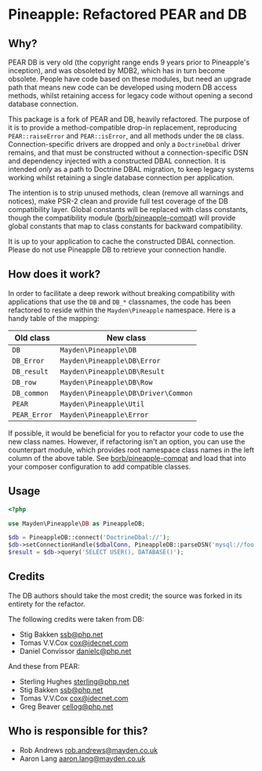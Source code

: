 # Pineapple: Refactored PEAR and DB

## Why?

PEAR DB is very old (the copyright range ends 9 years prior to Pineapple's inception), and was obsoleted by MDB2, which has in turn become obsolete. People have code based on these modules, but need an upgrade path that means new code can be developed using modern DB access methods, whilst retaining access for legacy code without opening a second database connection.

This package is a fork of PEAR and DB, heavily refactored. The purpose of it is to provide a method-compatible drop-in replacement, reproducing `PEAR::raiseError` and `PEAR::isError`, and all methods under the `DB` class. Connection-specific drivers are dropped and only a `DoctrineDbal` driver remains, and that must be constructed without a connection-specific DSN and dependency injected with a constructed DBAL connection. It is intended _only_ as a path to Doctrine DBAL migration, to keep legacy systems working whilst retaining a single database connection per application.

The intention is to strip unused methods, clean (remove all warnings and notices), make PSR-2 clean and provide full test coverage of the DB compatibility layer. Global constants will be replaced with class constants, though the compatibility module ([borb/pineapple-compat](https://github.com/borb/pineapple-compat)) will provide global constants that map to class constants for backward compatibility.

It is up to your application to cache the constructed DBAL connection. Please do not use Pineapple DB to retrieve your connection handle.

## How does it work?

In order to facilitate a deep rework without breaking compatibility with applications that use the `DB` and `DB_*` classnames, the code has been refactored to reside within the `Mayden\Pineapple` namespace. Here is a handy table of the mapping:

| Old class    | New class                           |
|--------------|-------------------------------------|
| `DB`         | `Mayden\Pineapple\DB`               |
| `DB_Error`   | `Mayden\Pineapple\DB\Error`         |
| `DB_result`  | `Mayden\Pineapple\DB\Result`        |
| `DB_row`     | `Mayden\Pineapple\DB\Row`           |
| `DB_common`  | `Mayden\Pineapple\DB\Driver\Common` |
| `PEAR`       | `Mayden\Pineapple\Util`             |
| `PEAR_Error` | `Mayden\Pineapple\Error`            |

If possible, it would be beneficial for you to refactor your code to use the new class names. However, if refactoring isn't an option, you can use the counterpart module, which provides root namespace class names in the left column of the above table. See [borb/pineapple-compat](https://github.com/borb/pineapple-compat) and load that into your composer configuration to add compatible classes.

## Usage

```php
<?php

use Mayden\Pineapple\DB as PineappleDB;

$db = PineappleDB::connect('DoctrineDbal://');
$db->setConnectionHandle($dbalConn, PineappleDB::parseDSN('mysql://foo:bar@dbhost/dbname');
$result = $db->query('SELECT USER(), DATABASE()');
```

## Credits

The DB authors should take the most credit; the source was forked in its entirety for the refactor.

The following credits were taken from DB:

* Stig Bakken [ssb@php.net](mailto:ssb@php.net)
* Tomas V.V.Cox [cox@idecnet.com](mailto:cox@idecnet.com)
* Daniel Convissor [danielc@php.net](mailto:danielc@php.net)

And these from PEAR:

* Sterling Hughes [sterling@php.net](mailto:sterling@php.net)
* Stig Bakken [ssb@php.net](mailto:ssb@php.net)
* Tomas V.V.Cox [cox@idecnet.com](mailto:cox@idecnet.com)
* Greg Beaver [cellog@php.net](mailto:cellog@php.net)

## Who is responsible for this?

* Rob Andrews [rob.andrews@mayden.co.uk](mailto:rob.andrews@mayden.co.uk)
* Aaron Lang [aaron.lang@mayden.co.uk](mailto:aaron.lang@mayden.co.uk)
